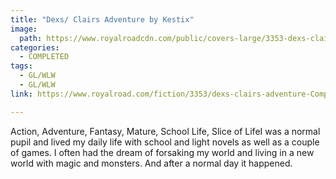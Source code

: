 ```yaml
---
title: "Dexs/ Clairs Adventure by Kestix"
image:
  path: https://www.royalroadcdn.com/public/covers-large/3353-dexs-clairs-adventure-Completed.jpg
categories:
  - COMPLETED
tags:
  - GL/WLW
  - GL/WLW
link: https://www.royalroad.com/fiction/3353/dexs-clairs-adventure-Completed

---
```

Action, Adventure, Fantasy, Mature, School Life, Slice of LifeI was a normal pupil and lived my daily life with school and light novels as well as a couple of games. I often had the dream of forsaking my world and living in a new world with magic and monsters. And after a normal day it happened.

